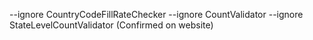 --ignore CountryCodeFillRateChecker --ignore CountValidator --ignore StateLevelCountValidator (Confirmed on website)
